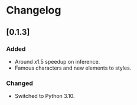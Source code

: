 # Changelog

## [0.1.3]

### Added
- Around x1.5 speedup on inference.
- Famous characters and new elements to styles.

### Changed
- Switched to Python 3.10.
